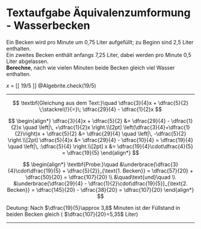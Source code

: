 <!--
version:  0.0.1
language: de


@style
main > *:not(:last-child) {
  margin-bottom: 3rem;
}

input {
    text-align: center;
}

.flex-container {
    display: flex;
    flex-wrap: wrap;
    align-items: stretch;
    gap: 20px;
}

.flex-child {
    flex: 1;
    min-width: 350px;
    margin-right: 20px;
}

@media (max-width: 400px) {
    .flex-child {
        flex: 100%;
        margin-right: 0;
    }
}
@end

formula: \carry   \textcolor{red}{\scriptsize #1}
formula: \digit   \rlap{\carry{#1}}\phantom{#2}#2
formula: \permil  \text{‰}

import: https://raw.githubusercontent.com/LiaTemplates/Tikz-Jax/main/README.md

script: https://cdn.jsdelivr.net/gh/LiaTemplates/Tikz-Jax@main/dist/index.js


import: https://raw.githubusercontent.com/liaTemplates/algebrite/master/README.md



tags: Äquivalenzumformung, Sachaufgabe, Bruchrechnung, negative Zahlen, mittel, normal, Berechnen, 

comment: Löse eine Sachaufgabe mit Wasserbecken mittels der Äquivalenzumformung.

author: Martin Lommatzsch

-->




# Textaufgabe Äquivalenzumformung - Wasserbecken 

Ein Becken wird pro Minute um 0,75 Liter aufgefüllt; zu Beginn sind 2,5 Liter enthalten.  
Ein zweites Becken enthält anfangs 7,25 Liter, dabei werden pro Minute 0,5 Liter abgelassen.  
**Berechne**, nach wie vielen Minuten beide Becken gleich viel Wasser enthalten.

<!-- data-solution-button="5"-->
$x$ = [[  19/5  ]]
@Algebrite.check(19/5)
************
$$
\textbf{Gleichung aus dem Text:}\quad 
\dfrac{3}{4}x + \dfrac{5}{2} \;\stackrel{!}{=}\; \dfrac{29}{4} - \dfrac{1}{2}x
$$

$$
\begin{align*}
\dfrac{3}{4}x + \dfrac{5}{2} &= \dfrac{29}{4} - \dfrac{1}{2}x \quad \left|\, +\dfrac{1}{2}x \right.\\[2pt]
\left(\dfrac{3}{4}+\dfrac{1}{2}\right)x + \dfrac{5}{2} &= \dfrac{29}{4} \quad \left|\, -\dfrac{5}{2} \right.\\[2pt]
\dfrac{5}{4}x &= \dfrac{29}{4} - \dfrac{10}{4} = \dfrac{19}{4} \quad \left|\, :\dfrac{5}{4} \right.\\[2pt]
x &= \dfrac{19}{4}\cdot\dfrac{4}{5} = \dfrac{19}{5}
\end{align*}
$$

$$
\begin{align*}
\textbf{Probe:}\quad 
&\underbrace{\dfrac{3}{4}\cdot\dfrac{19}{5} + \dfrac{5}{2}}_{\text{1. Becken}}
= \dfrac{57}{20} + \dfrac{50}{20}
= \dfrac{107}{20}  \\
&\quad\text{und}\quad  \\
&\underbrace{\dfrac{29}{4} - \dfrac{1}{2}\cdot\dfrac{19}{5}}_{\text{2. Becken}}
= \dfrac{145}{20} - \dfrac{38}{20}
= \dfrac{107}{20}
\end{align*}
$$

Deutung:
Nach $\dfrac{19}{5}\approx 3,8$ Minuten ist der Füllstand in beiden Becken gleich ( $\dfrac{107}{20}=5,35$ Liter)
************